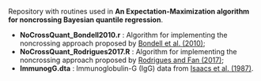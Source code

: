 Repository with routines used in **An Expectation-Maximization algorithm for noncrossing Bayesian quantile regression**.  

- **NoCrossQuant_Bondell2010.r** : Algorithm for implementing the noncrossing approach proposed by [Bondell et al. (2010)](https://doi.org/10.1093/biomet/asq048);
- **NoCrossQuant_Rodrigues2017.R** : Algorithm for implementing the noncrossing approach proposed by [Rodrigues and Fan (2017)](https://doi.org/10.1080/10618600.2016.1172016); 
- **ImmunogG.dta** : Immunoglobulin-G (IgG) data from [Isaacs et al. (1987)](https://doi.org/10.1136/jcp.36.10.1193).
